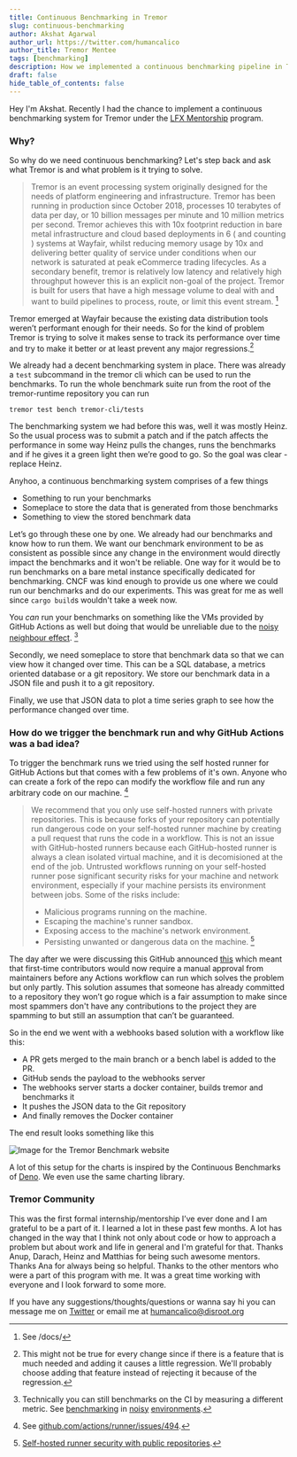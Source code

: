 ```yaml
---
title: Continuous Benchmarking in Tremor
slug: continuous-benchmarking
author: Akshat Agarwal
author_url: https://twitter.com/humancalico
author_title: Tremor Mentee
tags: [benchmarking]
description: How we implemented a continuous benchmarking pipeline in Tremor.
draft: false
hide_table_of_contents: false
---
```


Hey I'm Akshat. Recently I had the chance to implement a continuous benchmarking
system for Tremor under the [LFX Mentorship](https://mentorship.lfx.linuxfoundation.org)
program.

### Why?

So why do we need continuous benchmarking? Let's step back and ask what
Tremor is and what problem is it trying to solve.

> Tremor is an event processing system originally designed for the needs of
> platform engineering and infrastructure. Tremor has been running in production
> since October 2018, processes 10 terabytes of data per day, or 10 billion
> messages per minute and 10 million metrics per second. Tremor achieves this
> with 10x footprint reduction in bare metal infrastructure and cloud based
> deployments in 6 ( and counting ) systems at Wayfair, whilst reducing memory
> usage by 10x and delivering better quality of service under conditions when
> our network is saturated at peak eCommerce trading lifecycles. As a secondary
> benefit, tremor is relatively low latency and relatively high throughput
> however this is an explicit non-goal of the project. Tremor is built for users
> that have a high message volume to deal with and want to build pipelines to
> process, route, or limit this event stream. [^1]

[^1]: See /docs/

Tremor emerged at Wayfair because the existing data distribution tools weren’t
performant enough for their needs. So for
the kind of problem Tremor is trying to solve it makes sense to track its
performance over time and try to make it better or at least prevent any major
regressions.[^2]

<!--truncate-->

[^2]: This might not be true for every change since if there is a feature that is much needed and adding it causes a little regression. We'll probably choose adding that feature instead of rejecting it because of the regression.

We already had a decent benchmarking system in place. There was already a
`test` subcommand in the tremor cli which can be used to run the benchmarks.
To run the whole benchmark suite run from the root of the tremor-runtime
repository you can run

```
tremor test bench tremor-cli/tests
```
<!-- alex ignore he -->
The benchmarking system we had before this was, well it was mostly Heinz. So
the usual process was to submit a patch and if the patch affects the performance
in some way Heinz pulls the changes, runs the benchmarks and if he gives it a
green light then we’re good to go. So the goal was clear - replace Heinz.

Anyhoo, a continuous benchmarking system comprises of a few things

- Something to run your benchmarks
- Someplace to store the data that is generated from those benchmarks
- Something to view the stored benchmark data

Let’s go through these one by one. We already had our benchmarks and know how
to run them. We want our benchmark environment to be as consistent as possible
since any change in the environment would directly impact the benchmarks and it
won't be reliable. One way for it would be to run benchmarks on a bare metal
instance specifically dedicated for benchmarking. CNCF was kind enough to
provide us one where we could run our benchmarks and do our experiments. This
was great for me as well since `cargo build`s wouldn't take a week now.

You _can_ run your benchmarks on something like the VMs provided by
GitHub Actions as well but doing that would be unreliable due to the
[noisy neighbour effect](https://en.wikipedia.org/wiki/Cloud_computing_issues#Performance_interference_and_noisy_neighbors). [^3]

[^3]: Technically you can still benchmarks on the CI by measuring a different metric. See [benchmarking](https://pythonspeed.com/articles/consistent-benchmarking-in-ci/) in [noisy](https://bheisler.github.io/post/benchmarking-in-the-cloud/) [environments](https://bheisler.github.io/post/criterion-rs-0-3-4/).

Secondly, we need someplace to store that benchmark data so that we can view
how it changed over time. This can be a SQL database, a metrics oriented
database or a git repository. We store our benchmark data in a JSON
file and push it to a git repository.

Finally, we use that JSON data to plot a time series graph to see how the
performance changed over time.

### How do we trigger the benchmark run and why GitHub Actions was a bad idea?

To trigger the benchmark runs we tried using the self hosted runner for GitHub
Actions but that comes with a few problems of it's own. Anyone who can create a
fork of the repo can modify the workflow file and run any arbitrary code on our
machine. [^4]

[^4]: See [github.com/actions/runner/issues/494](https://github.com/actions/runner/issues/494).

> We recommend that you only use self-hosted runners with private repositories.
> This is because forks of your repository can potentially run dangerous code on
> your self-hosted runner machine by creating a pull request that runs the
> code in a workflow. This is not an issue with GitHub-hosted runners because
> each GitHub-hosted runner is always a clean isolated virtual machine, and it
> is decomisioned at the end of the job. Untrusted workflows running on
> your self-hosted runner pose significant security risks for your machine and
> network environment, especially if your machine persists its environment
> between jobs. Some of the risks include:
>
> - Malicious programs running on the machine.
> - Escaping the machine's runner sandbox.
> - Exposing access to the machine's network environment.
> - Persisting unwanted or dangerous data on the machine. [^5]

[^5]: [Self-hosted runner security with public repositories](https://docs.github.com/en/actions/hosting-your-own-runners/about-self-hosted-runners#self-hosted-runner-security-with-public-repositories).

The day after we were discussing this GitHub announced
[this](https://github.blog/2021-04-22-github-actions-update-helping-maintainers-combat-bad-actors/)
which meant that first-time contributors would now require a manual approval
from maintainers before any Actions workflow can run which solves the problem
but only partly. This solution assumes that someone has already committed to a
repository they won’t go rogue which is a fair assumption to make since most
spammers don't have any contributions to the project they are spamming to but
still an assumption that can’t be guaranteed.

So in the end we went with a webhooks based solution with a workflow like this:

- A PR gets merged to the main branch or a bench label is added to the PR.
- GitHub sends the payload to the webhooks server
- The webhooks server starts a docker container, builds tremor and benchmarks it
- It pushes the JSON data to the Git repository
- And finally removes the Docker container

The end result looks something like this

![Image for the Tremor Benchmark website](/img/blog-images/LFX-blog-akshat/tremor-benchmark.png)

A lot of this setup for the charts is inspired by the Continuous Benchmarks of
[Deno](https://deno.land/benchmarks). We even use the same charting library.

### Tremor Community

This was the first formal internship/mentorship I’ve ever done and I
am grateful to be a part of it. I learned a lot in these past few months. A lot
has changed in the way that I think not only about code or how to approach a
problem but about work and life in general and I'm grateful for that. Thanks
Anup, Darach, Heinz and Matthias for being such awesome mentors. Thanks Ana for
always being so helpful. Thanks to the other mentors who were a part of this
program with me. It was a great time working with everyone and I look forward
to some more.

If you have any suggestions/thoughts/questions or wanna say hi you can
message me on [Twitter](https://twitter.com/humancalico) or email me at
[humancalico@disroot.org](mailto:humancalico@disroot.org)
 
